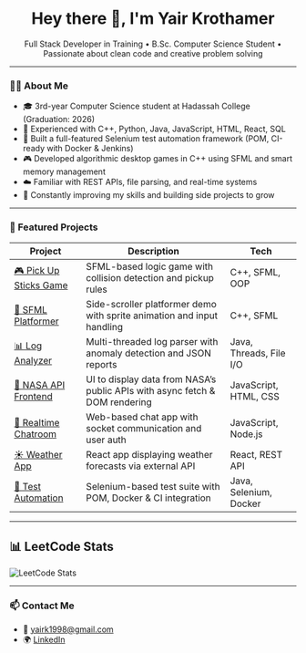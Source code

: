 <h1 align="center">Hey there 👋, I'm Yair Krothamer</h1>

<p align="center">
  Full Stack Developer in Training • B.Sc. Computer Science Student • Passionate about clean code and creative problem solving
</p>

---

### 🧑‍🎓 About Me

- 🎓 3rd-year Computer Science student at Hadassah College (Graduation: 2026)
- 🧰 Experienced with C++, Python, Java, JavaScript, HTML, React, SQL
- 🧪 Built a full-featured Selenium test automation framework (POM, CI-ready with Docker & Jenkins)
- 🎮 Developed algorithmic desktop games in C++ using SFML and smart memory management
- ☁️ Familiar with REST APIs, file parsing, and real-time systems
- 🔧 Constantly improving my skills and building side projects to grow

---

### 🚀 Featured Projects

| Project | Description | Tech |
|--------|-------------|------|
| [🎮 Pick Up Sticks Game](https://github.com/yairkr13/oop2-pick-up-sticks-game) | SFML-based logic game with collision detection and pickup rules | C++, SFML, OOP |
| [🎯 SFML Platformer](https://github.com/yairkr13/sfml-game) | Side-scroller platformer demo with sprite animation and input handling | C++, SFML |
| [📊 Log Analyzer](https://github.com/yairkr13/java-distributed-log-analyzer) | Multi-threaded log parser with anomaly detection and JSON reports | Java, Threads, File I/O |
| [🚀 NASA API Frontend](https://github.com/yairkr13/nasa-api-frontend) | UI to display data from NASA’s public APIs with async fetch & DOM rendering | JavaScript, HTML, CSS |
| [💬 Realtime Chatroom](https://github.com/yairkr13/realtime-chatroom-js) | Web-based chat app with socket communication and user auth | JavaScript, Node.js |
| [☀️ Weather App](https://github.com/yairkr13/react-weather-app) | React app displaying weather forecasts via external API | React, REST API |
| [🧪 Test Automation](https://github.com/yairkr13/qa-automation-selenium) | Selenium-based test suite with POM, Docker & CI integration | Java, Selenium, Docker |

---

## 📊 LeetCode Stats
![LeetCode Stats](https://leetcard.jacoblin.cool/YOUR_USERNAME?theme=dark&font=baloo&extension=activity)

---

### 📫 Contact Me

- 📧 [yairk1998@gmail.com](mailto:yairk1998@gmail.com)
- 🌍 [LinkedIn](https://www.linkedin.com/in/yair-krothamer-8b0448230)
